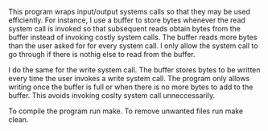 This program wraps input/output systems calls so that
they may be used efficiently. For instance, I use a buffer 
to store bytes whenever the read system call is invoked so 
that subsequent reads obtain bytes from the buffer instead
of invoking costly system calls. The buffer reads more bytes
than the user asked for for every system call. I only allow the 
system call to go through if there is nothig else to read from the
buffer. 

I do the same for the write system call. The buffer stores bytes 
to be written every time the user invokes a write system call. 
The program only allows writing once the buffer is full or when 
there is no more bytes to add to the buffer. This avoids invoking
coslty system call unneccessarily. 

To compile the program run make. To remove unwanted files run
make clean. 
